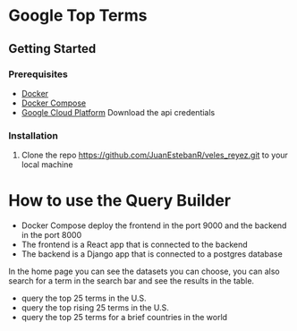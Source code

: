 # Google Top Terms
## Getting Started
### Prerequisites
- [Docker](https://docs.docker.com/get-docker/)
- [Docker Compose](https://docs.docker.com/compose/install/)
- [Google Cloud Platform](https://cloud.google.com/)
Download the api credentials

### Installation
1. Clone the repo https://github.com/JuanEstebanR/veles_reyez.git to your local machine

# How to use the Query Builder
- Docker Compose deploy the frontend  in the port 9000 and the backend in the port 8000
- The frontend is a React app that is connected to the backend
- The backend is a Django app that is connected to a postgres database

In the home page you can see the datasets you can choose, you can also search 
for a term in the search bar and see the results in the table.

- query the top 25 terms in the U.S.
- query the top rising 25 terms in the U.S.
- query the top 25 terms for a brief countries in the world